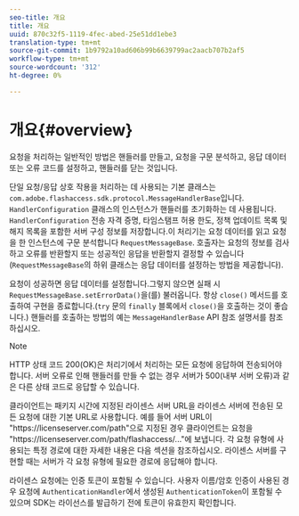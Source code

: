 ```yaml
---
seo-title: 개요
title: 개요
uuid: 870c32f5-1119-4fec-abed-25e51dd1ebe3
translation-type: tm+mt
source-git-commit: 1b9792a10ad606b99b6639799ac2aacb707b2af5
workflow-type: tm+mt
source-wordcount: '312'
ht-degree: 0%

---
```



# 개요{#overview}

요청을 처리하는 일반적인 방법은 핸들러를 만들고, 요청을 구문 분석하고, 응답 데이터 또는 오류 코드를 설정하고, 핸들러를 닫는 것입니다.

단일 요청/응답 상호 작용을 처리하는 데 사용되는 기본 클래스는 `com.adobe.flashaccess.sdk.protocol.MessageHandlerBase`입니다. `HandlerConfiguration` 클래스의 인스턴스가 핸들러를 초기화하는 데 사용됩니다. `HandlerConfiguration` 전송 자격 증명, 타임스탬프 허용 한도, 정책 업데이트 목록 및 해지 목록을 포함한 서버 구성 정보를 저장합니다.이 처리기는 요청 데이터를 읽고 요청을 한 인스턴스에 구문 분석합니다 `RequestMessageBase`. 호출자는 요청의 정보를 검사하고 오류를 반환할지 또는 성공적인 응답을 반환할지 결정할 수 있습니다(`RequestMessageBase`의 하위 클래스는 응답 데이터를 설정하는 방법을 제공합니다).

요청이 성공하면 응답 데이터를 설정합니다.그렇지 않으면 실패 시 `RequestMessageBase.setErrorData()`을(를) 불러옵니다. 항상 `close()` 메서드를 호출하여 구현을 종료합니다.(`try` 문의 `finally` 블록에서 `close()`을 호출하는 것이 좋습니다.) 핸들러를 호출하는 방법의 예는 `MessageHandlerBase` API 참조 설명서를 참조하십시오.

>[!NOTE]
>
>HTTP 상태 코드 200(OK)은 처리기에서 처리하는 모든 요청에 응답하여 전송되어야 합니다. 서버 오류로 인해 핸들러를 만들 수 없는 경우 서버가 500(내부 서버 오류)과 같은 다른 상태 코드로 응답할 수 있습니다.

클라이언트는 패키지 시간에 지정된 라이센스 서버 URL을 라이센스 서버에 전송된 모든 요청에 대한 기본 URL로 사용합니다. 예를 들어 서버 URL이 &quot;ht<span></span>tps://licenseserver.com/path&quot;으로 지정된 경우 클라이언트는 요청을 &quot;ht<span></span>tps://licenseserver.com/path/flashaccess/...&quot;에 보냅니다. 각 요청 유형에 사용되는 특정 경로에 대한 자세한 내용은 다음 섹션을 참조하십시오. 라이센스 서버를 구현할 때는 서버가 각 요청 유형에 필요한 경로에 응답해야 합니다.

라이센스 요청에는 인증 토큰이 포함될 수 있습니다. 사용자 이름/암호 인증이 사용된 경우 요청에 `AuthenticationHandler`에서 생성된 `AuthenticationToken`이 포함될 수 있으며 SDK는 라이선스를 발급하기 전에 토큰이 유효한지 확인합니다.
